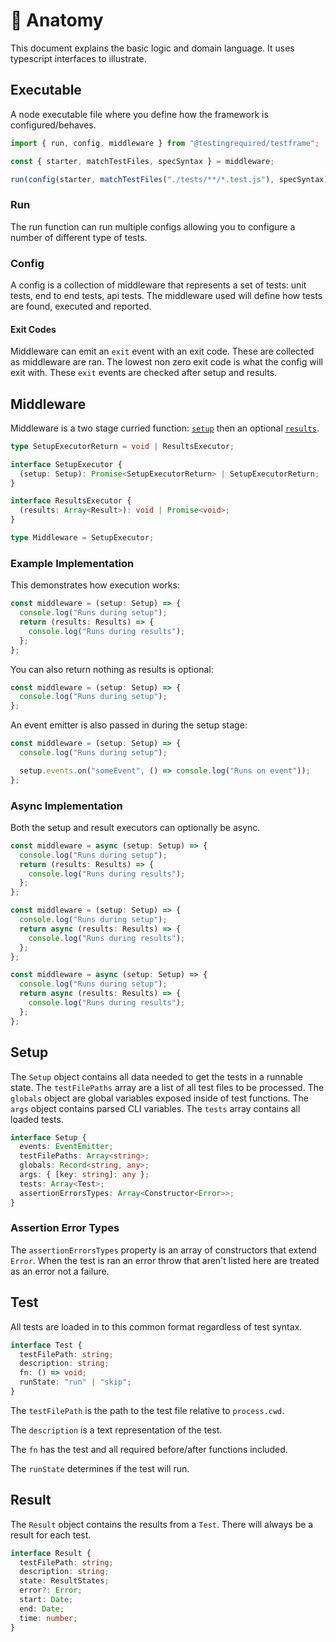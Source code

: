 # 🧬 Anatomy

This document explains the basic logic and domain language. It uses typescript interfaces to illustrate.

## Executable

A node executable file where you define how the framework is configured/behaves.

```javascript
import { run, config, middleware } from "@testingrequired/testframe";

const { starter, matchTestFiles, specSyntax } = middleware;

run(config(starter, matchTestFiles("./tests/**/*.test.js"), specSyntax));
```

### Run

The run function can run multiple configs allowing you to configure a number of different type of tests.

### Config

A config is a collection of middleware that represents a set of tests: unit tests, end to end tests, api tests. The middleware used will define how tests are found, executed and reported.

#### Exit Codes

Middleware can emit an `exit` event with an exit code. These are collected as middleware are ran. The lowest non zero exit code is what the config will exit with. These `exit` events are checked after setup and results.

## Middleware

Middleware is a two stage curried function: [`setup`](#setup) then an optional [`results`](#results).

```typescript
type SetupExecutorReturn = void | ResultsExecutor;

interface SetupExecutor {
  (setup: Setup): Promise<SetupExecutorReturn> | SetupExecutorReturn;
}

interface ResultsExecutor {
  (results: Array<Result>): void | Promise<void>;
}

type Middleware = SetupExecutor;
```

### Example Implementation

This demonstrates how execution works:

```typescript
const middleware = (setup: Setup) => {
  console.log("Runs during setup");
  return (results: Results) => {
    console.log("Runs during results");
  };
};
```

You can also return nothing as results is optional:

```typescript
const middleware = (setup: Setup) => {
  console.log("Runs during setup");
};
```

An event emitter is also passed in during the setup stage:

```typescript
const middleware = (setup: Setup) => {
  console.log("Runs during setup");

  setup.events.on("someEvent", () => console.log("Runs on event"));
};
```

### Async Implementation

Both the setup and result executors can optionally be async.

```typescript
const middleware = async (setup: Setup) => {
  console.log("Runs during setup");
  return (results: Results) => {
    console.log("Runs during results");
  };
};
```

```typescript
const middleware = (setup: Setup) => {
  console.log("Runs during setup");
  return async (results: Results) => {
    console.log("Runs during results");
  };
};
```

```typescript
const middleware = async (setup: Setup) => {
  console.log("Runs during setup");
  return async (results: Results) => {
    console.log("Runs during results");
  };
};
```

## Setup

The `Setup` object contains all data needed to get the tests in a runnable state. The `testFilePaths` array are a list of all test files to be processed. The `globals` object are global variables exposed inside of test functions. The `args` object contains parsed CLI variables. The `tests` array contains all loaded tests.

```typescript
interface Setup {
  events: EventEmitter;
  testFilePaths: Array<string>;
  globals: Record<string, any>;
  args: { [key: string]: any };
  tests: Array<Test>;
  assertionErrorsTypes: Array<Constructor<Error>>;
}
```

### Assertion Error Types

The `assertionErrorsTypes` property is an array of constructors that extend `Error`. When the test is ran an error throw that aren't listed here are treated as an error not a failure.

## Test

All tests are loaded in to this common format regardless of test syntax.

```typescript
interface Test {
  testFilePath: string;
  description: string;
  fn: () => void;
  runState: "run" | "skip";
}
```

The `testFilePath` is the path to the test file relative to `process.cwd`.

The `description` is a text representation of the test.

The `fn` has the test and all required before/after functions included.

The `runState` determines if the test will run.

## Result

The `Result` object contains the results from a `Test`. There will always be a result for each test.

```typescript
interface Result {
  testFilePath: string;
  description: string;
  state: ResultStates;
  error?: Error;
  start: Date;
  end: Date;
  time: number;
}
```
